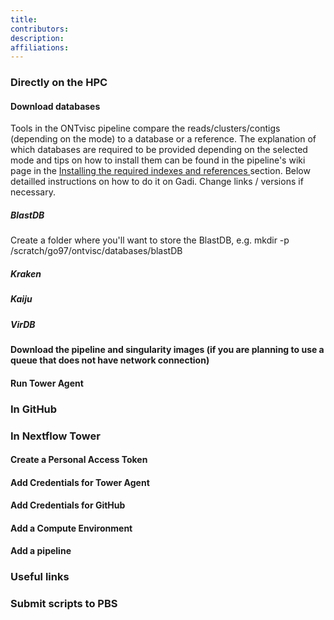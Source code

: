 ```yaml
---
title:
contributors: 
description: 
affiliations: 
---
```



### Directly on the HPC
#### Download databases
Tools in the ONTvisc pipeline compare the reads/clusters/contigs (depending on the mode) to a database or a reference. The explanation of which databases are required to be provided depending on the selected mode and tips on how to install them can be found in the pipeline's wiki page in the <a href="https://github.com/maelyg/ontvisc/wiki/Installation#installing-the-required-indexes-and-references"> Installing the required indexes and references </a> section. Below detailled instructions on how to do it on Gadi. Change links / versions if necessary.
##### BlastDB
Create a folder where you'll want to store the BlastDB, e.g.
mkdir -p /scratch/go97/ontvisc/databases/blastDB
##### Kraken
##### Kaiju
##### VirDB
#### Download the pipeline and singularity images (if you are planning to use a queue that does not have network connection)

#### Run Tower Agent

### In GitHub


### In Nextflow Tower
#### Create a Personal Access Token
#### Add Credentials for Tower Agent
#### Add Credentials for GitHub
#### Add a Compute Environment
#### Add a pipeline



### Useful links
### Submit scripts to PBS

